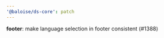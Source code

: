 ```yaml
---
'@baloise/ds-core': patch
---
```


**footer**: make language selection in footer consistent (#1388)
